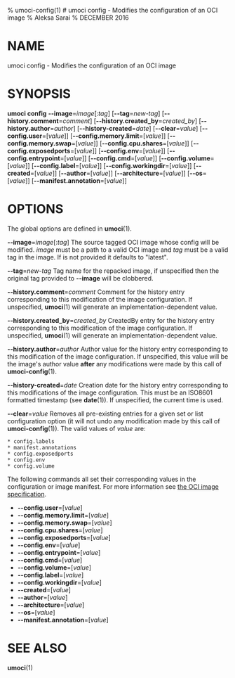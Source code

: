 % umoci-config(1) # umoci config - Modifies the configuration of an OCI image
% Aleksa Sarai
% DECEMBER 2016
# NAME
umoci config - Modifies the configuration of an OCI image

# SYNOPSIS
**umoci config**
**--image**=*image*[:*tag*]
[**--tag**=*new-tag*]
[**--history.comment**=*comment*]
[**--history.created_by**=*created_by*]
[**--history.author**=*author*]
[**--history-created**=*date*]
[**--clear**=*value*]
[**--config.user**=[*value*]]
[**--config.memory.limit**=[*value*]]
[**--config.memory.swap**=[*value*]]
[**--config.cpu.shares**=[*value*]]
[**--config.exposedports**=[*value*]]
[**--config.env**=[*value*]]
[**--config.entrypoint**=[*value*]]
[**--config.cmd**=[*value*]]
[**--config.volume**=[*value*]]
[**--config.label**=[*value*]]
[**--config.workingdir**=[*value*]]
[**--created**=[*value*]]
[**--author**=[*value*]]
[**--architecture**=[*value*]]
[**--os**=[*value*]]
[**--manifest.annotation**=[*value*]]

# OPTIONS
The global options are defined in **umoci**(1).

**--image**=*image*[:*tag*]
  The source tagged OCI image whose config will be modified. *image* must be
  a path to a valid OCI image and *tag* must be a valid tag in the image. If
  *<tag>* is not provided it defaults to "latest".

**--tag**=*new-tag*
  Tag name for the repacked image, if unspecified then the original tag
  provided to **--image** will be clobbered.

**--history.comment**=*comment*
  Comment for the history entry corresponding to this modification of the image
  configuration. If unspecified, **umoci**(1) will generate an
  implementation-dependent value.

**--history.created_by**=*created_by*
  CreatedBy entry for the history entry corresponding to this modification of
  the image configuration. If unspecified, **umoci**(1) will generate an
  implementation-dependent value.

**--history.author**=*author*
  Author value for the history entry corresponding to this modification of the
  image configuration. If unspecified, this value will be the image's author
  value **after** any modifications were made by this call of
  **umoci-config**(1).

**--history-created**=*date*
  Creation date for the history entry corresponding to this modifications of
  the image configuration. This must be an ISO8601 formatted timestamp (see
  **date**(1)). If unspecified, the current time is used.

**--clear**=*value*
  Removes all pre-existing entries for a given set or list configuration option
  (it will not undo any modification made by this call of **umoci-config**(1)).
  The valid values of *value* are:

    * config.labels
    * manifest.annotations
    * config.exposedports
    * config.env
    * config.volume

The following commands all set their corresponding values in the configuration
or image manifest. For more information see [the OCI image specification][1].

* **--config.user**=[*value*]
* **--config.memory.limit**=[*value*]
* **--config.memory.swap**=[*value*]
* **--config.cpu.shares**=[*value*]
* **--config.exposedports**=[*value*]
* **--config.env**=[*value*]
* **--config.entrypoint**=[*value*]
* **--config.cmd**=[*value*]
* **--config.volume**=[*value*]
* **--config.label**=[*value*]
* **--config.workingdir**=[*value*]
* **--created**=[*value*]
* **--author**=[*value*]
* **--architecture**=[*value*]
* **--os**=[*value*]
* **--manifest.annotation**=[*value*]

# SEE ALSO
**umoci**(1)

[1]: https://github.com/opencontainers/image-spec
